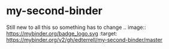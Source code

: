 # my-second-binder
Still new to all this so something has to change
.. image:: https://mybinder.org/badge_logo.svg
 :target: https://mybinder.org/v2/gh/edterrell/my-second-binder/master

